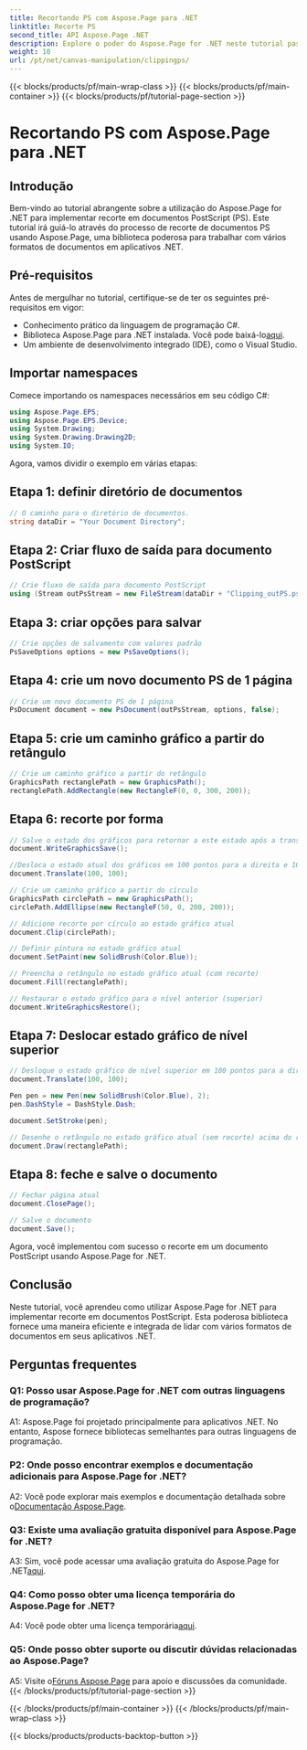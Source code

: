 ```yaml
---
title: Recortando PS com Aspose.Page para .NET
linktitle: Recorte PS
second_title: API Aspose.Page .NET
description: Explore o poder do Aspose.Page for .NET neste tutorial passo a passo sobre como recortar documentos PostScript. Aprenda a aprimorar seus recursos de processamento de documentos sem esforço.
weight: 10
url: /pt/net/canvas-manipulation/clippingps/
---
```


{{< blocks/products/pf/main-wrap-class >}}
{{< blocks/products/pf/main-container >}}
{{< blocks/products/pf/tutorial-page-section >}}

# Recortando PS com Aspose.Page para .NET

## Introdução

Bem-vindo ao tutorial abrangente sobre a utilização do Aspose.Page for .NET para implementar recorte em documentos PostScript (PS). Este tutorial irá guiá-lo através do processo de recorte de documentos PS usando Aspose.Page, uma biblioteca poderosa para trabalhar com vários formatos de documentos em aplicativos .NET.

## Pré-requisitos

Antes de mergulhar no tutorial, certifique-se de ter os seguintes pré-requisitos em vigor:

- Conhecimento prático da linguagem de programação C#.
-  Biblioteca Aspose.Page para .NET instalada. Você pode baixá-lo[aqui](https://releases.aspose.com/page/net/).
- Um ambiente de desenvolvimento integrado (IDE), como o Visual Studio.

## Importar namespaces

Comece importando os namespaces necessários em seu código C#:

```csharp
using Aspose.Page.EPS;
using Aspose.Page.EPS.Device;
using System.Drawing;
using System.Drawing.Drawing2D;
using System.IO;
```

Agora, vamos dividir o exemplo em várias etapas:

## Etapa 1: definir diretório de documentos

```csharp
// O caminho para o diretório de documentos.
string dataDir = "Your Document Directory";
```

## Etapa 2: Criar fluxo de saída para documento PostScript

```csharp
// Crie fluxo de saída para documento PostScript
using (Stream outPsStream = new FileStream(dataDir + "Clipping_outPS.ps", FileMode.Create))
```

## Etapa 3: criar opções para salvar

```csharp
// Crie opções de salvamento com valores padrão
PsSaveOptions options = new PsSaveOptions();
```

## Etapa 4: crie um novo documento PS de 1 página

```csharp
// Crie um novo documento PS de 1 página
PsDocument document = new PsDocument(outPsStream, options, false);
```

## Etapa 5: crie um caminho gráfico a partir do retângulo

```csharp
// Crie um caminho gráfico a partir do retângulo
GraphicsPath rectanglePath = new GraphicsPath();
rectanglePath.AddRectangle(new RectangleF(0, 0, 300, 200));
```

## Etapa 6: recorte por forma

```csharp
// Salve o estado dos gráficos para retornar a este estado após a transformação
document.WriteGraphicsSave();

//Desloca o estado atual dos gráficos em 100 pontos para a direita e 100 pontos para baixo.
document.Translate(100, 100);

// Crie um caminho gráfico a partir do círculo
GraphicsPath circlePath = new GraphicsPath();
circlePath.AddEllipse(new RectangleF(50, 0, 200, 200));

// Adicione recorte por círculo ao estado gráfico atual
document.Clip(circlePath);

// Definir pintura no estado gráfico atual
document.SetPaint(new SolidBrush(Color.Blue));

// Preencha o retângulo no estado gráfico atual (com recorte)
document.Fill(rectanglePath);

// Restaurar o estado gráfico para o nível anterior (superior)
document.WriteGraphicsRestore();
```

## Etapa 7: Deslocar estado gráfico de nível superior

```csharp
// Desloque o estado gráfico de nível superior em 100 pontos para a direita e 100 pontos para baixo.
document.Translate(100, 100);

Pen pen = new Pen(new SolidBrush(Color.Blue), 2);
pen.DashStyle = DashStyle.Dash;

document.SetStroke(pen);

// Desenhe o retângulo no estado gráfico atual (sem recorte) acima do retângulo recortado
document.Draw(rectanglePath);
```

## Etapa 8: feche e salve o documento

```csharp
// Fechar página atual
document.ClosePage();

// Salve o documento
document.Save();
```

Agora, você implementou com sucesso o recorte em um documento PostScript usando Aspose.Page for .NET.

## Conclusão

Neste tutorial, você aprendeu como utilizar Aspose.Page for .NET para implementar recorte em documentos PostScript. Esta poderosa biblioteca fornece uma maneira eficiente e integrada de lidar com vários formatos de documentos em seus aplicativos .NET.

## Perguntas frequentes

### Q1: Posso usar Aspose.Page for .NET com outras linguagens de programação?

A1: Aspose.Page foi projetado principalmente para aplicativos .NET. No entanto, Aspose fornece bibliotecas semelhantes para outras linguagens de programação.

### P2: Onde posso encontrar exemplos e documentação adicionais para Aspose.Page for .NET?

 A2: Você pode explorar mais exemplos e documentação detalhada sobre o[Documentação Aspose.Page](https://reference.aspose.com/page/net/).

### Q3: Existe uma avaliação gratuita disponível para Aspose.Page for .NET?

 A3: Sim, você pode acessar uma avaliação gratuita do Aspose.Page for .NET[aqui](https://releases.aspose.com/).

### Q4: Como posso obter uma licença temporária do Aspose.Page for .NET?

 A4: Você pode obter uma licença temporária[aqui](https://purchase.aspose.com/temporary-license/).

### Q5: Onde posso obter suporte ou discutir dúvidas relacionadas ao Aspose.Page?

 A5: Visite o[Fóruns Aspose.Page](https://forum.aspose.com/c/page/39) para apoio e discussões da comunidade.
{{< /blocks/products/pf/tutorial-page-section >}}

{{< /blocks/products/pf/main-container >}}
{{< /blocks/products/pf/main-wrap-class >}}

{{< blocks/products/products-backtop-button >}}
